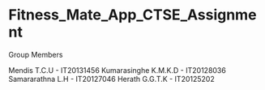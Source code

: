 # Fitness_Mate_App_CTSE_Assignment

Group Members

Mendis T.C.U - IT20131456
Kumarasinghe K.M.K.D - IT20128036
Samararathna L.H - IT20127046
Herath G.G.T.K - IT20125202
